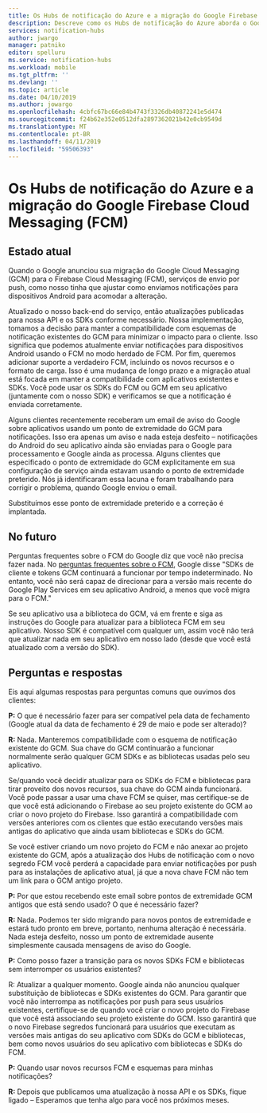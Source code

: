 ```yaml
---
title: Os Hubs de notificação do Azure e a migração do Google Firebase Cloud Messaging (FCM)
description: Descreve como os Hubs de notificação do Azure aborda o Google GCM para migração do FCM.
services: notification-hubs
author: jwargo
manager: patniko
editor: spelluru
ms.service: notification-hubs
ms.workload: mobile
ms.tgt_pltfrm: ''
ms.devlang: ''
ms.topic: article
ms.date: 04/10/2019
ms.author: jowargo
ms.openlocfilehash: 4cbfc67bc66e84b4743f3326db40872241e5d474
ms.sourcegitcommit: f24b62e352e0512dfa2897362021b42e0cb9549d
ms.translationtype: MT
ms.contentlocale: pt-BR
ms.lasthandoff: 04/11/2019
ms.locfileid: "59506393"
---
```

# <a name="azure-notification-hubs-and-the-google-firebase-cloud-messaging-fcm-migration"></a>Os Hubs de notificação do Azure e a migração do Google Firebase Cloud Messaging (FCM)

## <a name="current-state"></a>Estado atual

Quando o Google anunciou sua migração do Google Cloud Messaging (GCM) para o Firebase Cloud Messaging (FCM), serviços de envio por push, como nosso tinha que ajustar como enviamos notificações para dispositivos Android para acomodar a alteração.

Atualizado o nosso back-end do serviço, então atualizações publicadas para nossa API e os SDKs conforme necessário. Nossa implementação, tomamos a decisão para manter a compatibilidade com esquemas de notificação existentes do GCM para minimizar o impacto para o cliente. Isso significa que podemos atualmente enviar notificações para dispositivos Android usando o FCM no modo herdado de FCM. Por fim, queremos adicionar suporte a verdadeiro FCM, incluindo os novos recursos e o formato de carga. Isso é uma mudança de longo prazo e a migração atual está focada em manter a compatibilidade com aplicativos existentes e SDKs. Você pode usar os SDKs do FCM ou GCM em seu aplicativo (juntamente com o nosso SDK) e verificamos se que a notificação é enviada corretamente.

Alguns clientes recentemente receberam um email de aviso do Google sobre aplicativos usando um ponto de extremidade do GCM para notificações. Isso era apenas um aviso e nada esteja desfeito – notificações do Android do seu aplicativo ainda são enviadas para o Google para processamento e Google ainda as processa. Alguns clientes que especificado o ponto de extremidade do GCM explicitamente em sua configuração de serviço ainda estavam usando o ponto de extremidade preterido. Nós já identificaram essa lacuna e foram trabalhando para corrigir o problema, quando Google enviou o email.

Substituímos esse ponto de extremidade preterido e a correção é implantada.

## <a name="going-forward"></a>No futuro

Perguntas frequentes sobre o FCM do Google diz que você não precisa fazer nada. No [perguntas frequentes sobre o FCM](https://developers.google.com/cloud-messaging/faq), Google disse "SDKs de cliente e tokens GCM continuará a funcionar por tempo indeterminado. No entanto, você não será capaz de direcionar para a versão mais recente do Google Play Services em seu aplicativo Android, a menos que você migra para o FCM."

Se seu aplicativo usa a biblioteca do GCM, vá em frente e siga as instruções do Google para atualizar para a biblioteca FCM em seu aplicativo. Nosso SDK é compatível com qualquer um, assim você não terá que atualizar nada em seu aplicativo em nosso lado (desde que você está atualizado com a versão do SDK).

## <a name="questions-and-answers"></a>Perguntas e respostas

Eis aqui algumas respostas para perguntas comuns que ouvimos dos clientes:

**P:** O que é necessário fazer para ser compatível pela data de fechamento (Google atual da data de fechamento é 29 de maio e pode ser alterado)?

**R:** Nada. Manteremos compatibilidade com o esquema de notificação existente do GCM. Sua chave do GCM continuarão a funcionar normalmente serão qualquer GCM SDKs e as bibliotecas usadas pelo seu aplicativo.

Se/quando você decidir atualizar para os SDKs do FCM e bibliotecas para tirar proveito dos novos recursos, sua chave do GCM ainda funcionará. Você pode passar a usar uma chave FCM se quiser, mas certifique-se de que você está adicionando o Firebase ao seu projeto existente do GCM ao criar o novo projeto do Firebase. Isso garantirá a compatibilidade com versões anteriores com os clientes que estão executando versões mais antigas do aplicativo que ainda usam bibliotecas e SDKs do GCM.

Se você estiver criando um novo projeto do FCM e não anexar ao projeto existente do GCM, após a atualização dos Hubs de notificação com o novo segredo FCM você perderá a capacidade para enviar notificações por push para as instalações de aplicativo atual, já que a nova chave FCM não tem um link para o GCM antigo projeto.

**P:** Por que estou recebendo este email sobre pontos de extremidade GCM antigos que está sendo usado? O que é necessário fazer?

**R:** Nada. Podemos ter sido migrando para novos pontos de extremidade e estará tudo pronto em breve, portanto, nenhuma alteração é necessária. Nada esteja desfeito, nosso um ponto de extremidade ausente simplesmente causada mensagens de aviso do Google.

**P:** Como posso fazer a transição para os novos SDKs FCM e bibliotecas sem interromper os usuários existentes?

R: Atualizar a qualquer momento. Google ainda não anunciou qualquer substituição de bibliotecas e SDKs existentes do GCM. Para garantir que você não interrompa as notificações por push para seus usuários existentes, certifique-se de quando você criar o novo projeto do Firebase que você está associando seu projeto existente do GCM. Isso garantirá que o novo Firebase segredos funcionará para usuários que executam as versões mais antigas do seu aplicativo com SDKs do GCM e bibliotecas, bem como novos usuários do seu aplicativo com bibliotecas e SDKs do FCM.

**P:** Quando usar novos recursos FCM e esquemas para minhas notificações?

**R:** Depois que publicamos uma atualização à nossa API e os SDKs, fique ligado – Esperamos que tenha algo para você nos próximos meses.
